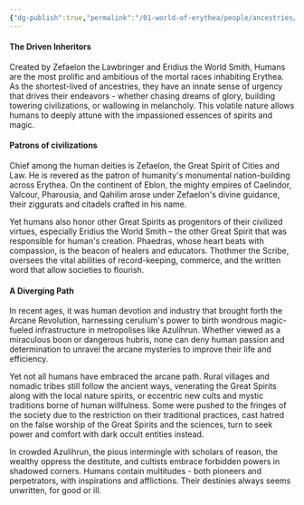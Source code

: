 ```yaml
---
{"dg-publish":true,"permalink":"/01-world-of-erythea/people/ancestries/human/","title":"Human","contentClasses":"hide-header-underline embed-clean","tags":["Ancestry/Common"],"dgShowInlineTitle":true,"noteIcon":null}
---
```


#### The Driven Inheritors
Created by Zefaelon the Lawbringer and Eridius the World Smith, Humans are the most prolific and ambitious of the mortal races inhabiting Erythea. As the shortest-lived of ancestries, they have an innate sense of urgency that drives their endeavors - whether chasing dreams of glory, building towering civilizations, or wallowing in melancholy. This volatile nature allows humans to deeply attune with the impassioned essences of spirits and magic. 

#### Patrons of civilizations
Chief among the human deities is Zefaelon, the Great Spirit of Cities and Law. He is revered as the patron of humanity's monumental nation-building across Erythea. On the continent of Eblon, the mighty empires of Caelindor, Valcour, Pharousia, and Qahilim arose under Zefaelon's divine guidance, their ziggurats and citadels crafted in his name.

Yet humans also honor other Great Spirits as progenitors of their civilized virtues, especially Eridius the World Smith – the other Great Spirit that was responsible for human's creation. Phaedras, whose heart beats with compassion, is the beacon of healers and educators. Thothmer the Scribe, oversees the vital abilities of record-keeping, commerce, and the written word that allow societies to flourish. 

#### A Diverging Path
In recent ages, it was human devotion and industry that brought forth the Arcane Revolution, harnessing cerulium's power to birth wondrous magic-fueled infrastructure in metropolises like Azulihrun. Whether viewed as a miraculous boon or dangerous hubris, none can deny human passion and determination to unravel the arcane mysteries to improve their life and efficiency.

Yet not all humans have embraced the arcane path. Rural villages and nomadic tribes still follow the ancient ways, venerating the Great Spirits along with the local nature spirits, or eccentric new cults and mystic traditions borne of human willfulness. Some were pushed to the fringes of the society due to the restriction on their traditional practices, cast hatred on the false worship of the Great Spirits and the sciences, turn to seek power and comfort with dark occult entities instead. 

In crowded Azulihrun, the pious intermingle with scholars of reason, the wealthy oppress the destitute, and cultists embrace forbidden powers in shadowed corners. Humans contain multitudes - both pioneers and perpetrators, with inspirations and afflictions. Their destinies always seems unwritten, for good or ill.


